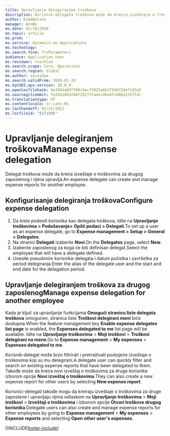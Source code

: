 ```yaml
---
title: Upravljanje delegiranjem troškova
description: Korisnik-delegata troškova može da kreira izveštaje o troškovima za drugog zaposlenog u organizaciji i upravlja njima.
author: KimANelson
manager: AnnBe
ms.date: 01/10/2020
ms.topic: article
ms.prod: ''
ms.service: dynamics-ax-applications
ms.technology: ''
ms.search.form: TrvParameters
audience: Application User
ms.reviewer: roschlom
ms.search.scope: Core, Operations
ms.search.region: Global
ms.author: suvaidya
ms.search.validFrom: 2020-01-10
ms.dyn365.ops.version: 10.0.9
ms.openlocfilehash: 9e3504a89f598c9acf3925e8b27930724ef2d3a5
ms.sourcegitcommit: fa32b1893286f20271fa4ec4be8fc68bd135f53c
ms.translationtype: HT
ms.contentlocale: sr-Latn-RS
ms.lasthandoff: 02/15/2021
ms.locfileid: "5271505"
---
```

# <a name="manage-expense-delegation"></a><span data-ttu-id="cb363-103">Upravljanje delegiranjem troškova</span><span class="sxs-lookup"><span data-stu-id="cb363-103">Manage expense delegation</span></span>

<span data-ttu-id="cb363-104">Delegat troškova može da kreira izveštaje o troškovima za drugog zaposlenog i njima upravlja.</span><span class="sxs-lookup"><span data-stu-id="cb363-104">An expense delegate can create and manage expense reports for another employee.</span></span>

## <a name="configure-expense-delegation"></a><span data-ttu-id="cb363-105">Konfigurisanje delegiranja troškova</span><span class="sxs-lookup"><span data-stu-id="cb363-105">Configure expense delegation</span></span>

1. <span data-ttu-id="cb363-106">Da biste podesili korisnika kao delegata troškova, idite na **Upravljanje troškovima > Podešavanje> Opšti podaci > Delegati**.</span><span class="sxs-lookup"><span data-stu-id="cb363-106">To set up a user as an expense delegate, go to **Expense management > Setup > General > Delegates**.</span></span>
2. <span data-ttu-id="cb363-107">Na stranici **Delegati** izaberite **Novi**.</span><span class="sxs-lookup"><span data-stu-id="cb363-107">On the **Delegates** page, select **New**.</span></span>
3. <span data-ttu-id="cb363-108">Izaberite zaposlenog za koga će biti definisan delegat.</span><span class="sxs-lookup"><span data-stu-id="cb363-108">Select the employee that will have a delegate defined.</span></span> 
4. <span data-ttu-id="cb363-109">Unesite pseudonim korisnika-delegata i datum početka i završetka za period delegiranja.</span><span class="sxs-lookup"><span data-stu-id="cb363-109">Enter the alias of the delegate user and the start and end date for the delegation period.</span></span>

## <a name="manage-expense-delegation-for-another-employee"></a><span data-ttu-id="cb363-110">Upravljanje delegiranjem troškova za drugog zaposlenog</span><span class="sxs-lookup"><span data-stu-id="cb363-110">Manage expense delegation for another employee</span></span>

<span data-ttu-id="cb363-111">Kada je ključ za upravljanje funkcijama **Omogući stranicu liste delegata troškova** omogućen, stranica liste **Troškovi delegirani meni** biće dostupna.</span><span class="sxs-lookup"><span data-stu-id="cb363-111">When the feature management key **Enable expense delegates list page** is enabled, the **Expenses delegated to me** list page will be available.</span></span> <span data-ttu-id="cb363-112">Idite na **Upravljanje troškovima** > **Moji troškovi** > **Troškovi delegirani na mene**.</span><span class="sxs-lookup"><span data-stu-id="cb363-112">Go to **Expense management** > **My expenses** > **Expenses delegated to me**.</span></span>

<span data-ttu-id="cb363-113">Korisnik-delegat može brzo filtrirati i pretraživati postojeće izveštaje o troškovima koji su mu delegirani.</span><span class="sxs-lookup"><span data-stu-id="cb363-113">A delegate user can quickly filter and search on existing expense reports that have been delegated to them.</span></span> <span data-ttu-id="cb363-114">Takođe može da kreira novi izveštaj o troškovima za druge korisnike izborom opcije **Novi izveštaj o troškovima**.</span><span class="sxs-lookup"><span data-stu-id="cb363-114">They can also create a new expense report for other users by selecting **New expense report**.</span></span>

<span data-ttu-id="cb363-115">Korisnici-delegati takođe mogu da kreiraju izveštaje o troškovima za druge zaposlene i upravljaju njima odlaskom na **Upravljanje troškovima** > **Moji troškovi** > **Izveštaji o troškovima** i izborom opcije **Otvori troškove drugog korisnika**.</span><span class="sxs-lookup"><span data-stu-id="cb363-115">Delegate users can also create and manage expense reports for other employees by going to **Expense management** > **My expenses** > **Expense reports** and selecting **Open other user's expenses**.</span></span>


[!INCLUDE[footer-include](../includes/footer-banner.md)]